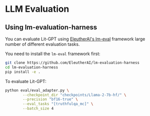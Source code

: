 # LLM Evaluation

## Using lm-evaluation-harness

You can evaluate Lit-GPT using [EleutherAI's lm-eval](https://github.com/EleutherAI/lm-evaluation-harness/tree/master) framework large number of different evaluation tasks.

You need to install the `lm-eval` framework first:

```bash
git clone https://github.com/EleutherAI/lm-evaluation-harness
cd lm-evaluation-harness
pip install -e .
```

To evaluate Lit-GPT:

```bash
python eval/eval_adapter.py \
        --checkpoint_dir "checkpoints/Llama-2-7b-hf/" \
        --precision "bf16-true" \
        --eval_tasks "[truthfulqa_mc]" \
        --batch_size 4
```
